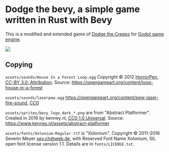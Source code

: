 # Dodge the bevy, a simple game written in Rust with Bevy

This is a modified and extended game of [Dodge the Creeps](https://github.com/godotengine/godot-demo-projects/tree/master/2d/dodge_the_creeps) for [Godot game engine](https://godotengine.org).

![](https://user-images.githubusercontent.com/997855/148645225-a2403eee-200b-44c8-9787-8b4588131a98.gif)

## Copying

`assets/sounds/House In a Forest Loop.ogg` Copyright &copy; 2012 [HorrorPen](https://opengameart.org/users/horrorpen), [CC-BY 3.0: Attribution](http://creativecommons.org/licenses/by/3.0/). Source: https://opengameart.org/content/loop-house-in-a-forest

`assets/sounds/laserpew.ogg` https://opengameart.org/content/pew-laser-fire-sound, [CC0](http://creativecommons.org/publicdomain/zero/1.0/)

`assets/sprites/bevy_logo_dark_*.png` are from "Abstract Platformer". Created in 2016 by kenney.nl, [CC0 1.0 Universal](http://creativecommons.org/publicdomain/zero/1.0/). Source: https://www.kenney.nl/assets/abstract-platformer

`assets/fonts/Xolonium-Regular.ttf` is "Xolonium". Copyright &copy; 2011-2016 Severin Meyer <sev.ch@web.de>, with Reserved Font Name Xolonium, SIL open font license version 1.1. Details are in `fonts/LICENSE.txt`.

